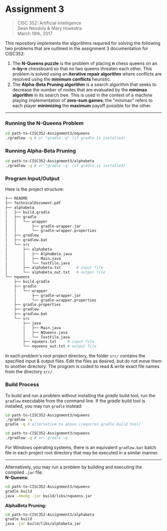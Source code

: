 # Assignment 3

>CISC 352: Artificial Intelligence  
>Sean Nesdoly & Mary Hoekstra  
>March 19th, 2017  

This repository implements the algorithms required for solving the following two problems that are outlined in the assignment 3 documentation for CISC352:
1. The **N-Queens puzzle** is the problem of placing **n** chess queens on an **n-by-n** chessboard so that no two queens threaten each other. This problem is solved using an **iterative repair algorithm** where conflicts are resolved using the **minimum conflicts** heuristic.
2. The **Alpha-Beta Pruning algorithm** is a search algorithm that seeks to decrease the number of nodes that are evaluated by the **minimax algorithm** in its search tree. This is used in the context of a machine playing implementation of **zero-sum games**; the "minimax" refers to each player **minimizing** the **maximum** payoff possible for the other.

---

### Running the N-Queens Problem
```bash
cd path-to-CISC352-Assignment3/nqueens
./gradlew -q # or "gradle -q" (if gradle is installed)
```

### Running Alpha-Beta Pruning
```bash
cd path-to-CISC352-Assignment3/alphabeta
./gradlew -q # or "gradle -q" (if gradle is installed)
```

### Program Input/Output

Here is the project structure:

```bash
├── README
├── TechnicalDocument.pdf
├── alphabeta
│   ├── build.gradle
│   ├── gradle
│   │   └── wrapper
│   │       ├── gradle-wrapper.jar
│   │       └── gradle-wrapper.properties
│   ├── gradlew
│   ├── gradlew.bat
│   └── src
│       ├── alphabeta
│       │   ├── AlphaBeta.java
│       │   ├── Main.java
│       │   └── TextFile.java
│       ├── alphabeta.txt       # input file
│       └── alphabeta_out.txt   # output file
└── nqueens
    ├── build.gradle
    ├── gradle
    │   └── wrapper
    │       ├── gradle-wrapper.jar
    │       └── gradle-wrapper.properties
    ├── gradle.properties
    ├── gradlew
    ├── gradlew.bat
    └── src
        ├── java
        │   ├── Main.java
        │   ├── NQueens.java
        │   └── TextFile.java
        ├── nqueens.txt     # input file
        └── nqueens_out.txt # output file

```

In each problem's root project directory, the folder `src/` contains the specified input & output files. Edit the files as desired, but do not move them to another directory. The program is coded to read & write exact file names from the directory `src/`.

### Build Process
To build and run a problem without installing the *gradle* build tool, run the `gradlew` executable from the command line. If the *gradle* build tool is installed, you may run `gradle` instead:

```bash
cd path-to-CISC352-Assignment3/nqueens
./gradlew -q
gradle -q # alternative to above (requires gradle build tool)

cd path-to-CISC352-Assignment3/nqueens
./gradlew -q # or: gradle -q
```

For Windows operating systems, there is an equivalent `gradlew.bat` batch file in each project root directory that may be executed in a similar manner.

---

Alternatively, you may run a problem by building and executing the compiled `.jar` file.  
**N-Queens:**
```bash
cd path-to-CISC352-Assignment3/nqueens
gradle build
java -Xmx6g -jar build/libs/nqueens.jar
```
**AlphaBeta Pruning:**
```bash
cd path-to-CISC352-Assignment3/alphabeta
gradle build
java -jar build/libs/alphabeta.jar
```
